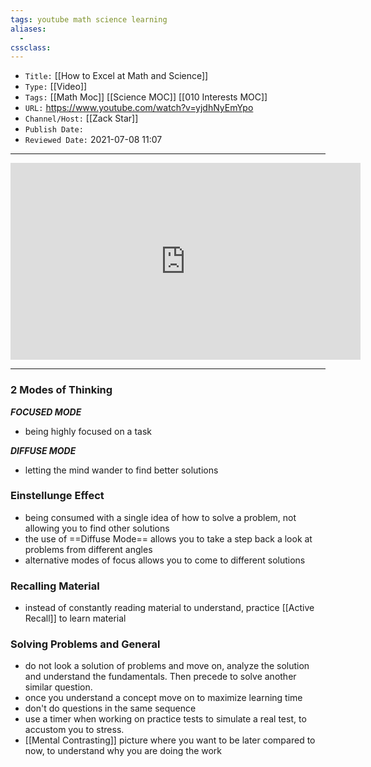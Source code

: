 ```yaml
---
tags: youtube math science learning
aliases: 
  - 
cssclass: 
---
```


- `Title:` [[How to Excel at Math and Science]]
- `Type:` [[Video]]
- `Tags:` [[Math Moc]] [[Science MOC]] [[010 Interests MOC]]
- `URL:` https://www.youtube.com/watch?v=yjdhNyEmYpo
- `Channel/Host:` [[Zack Star]]
- `Publish Date:` 
- `Reviewed Date:` 2021-07-08 11:07

---

<center><iframe width="560" height="315" src="https://www.youtube.com/embed/yjdhNyEmYpo" title="YouTube video player" frameborder="0" allow="accelerometer; autoplay; clipboard-write; encrypted-media; gyroscope; picture-in-picture" allowfullscreen></iframe></center>

---

### 2 Modes of Thinking

***FOCUSED MODE***
- being highly focused on a task

***DIFFUSE MODE***
- letting the mind wander to find better solutions


### Einstellunge Effect
- being consumed with a single idea of how to solve a problem, not allowing you to find other solutions 
- the use of ==Diffuse Mode== allows you to take a step back a look at problems from different angles
- alternative modes of focus allows you to come to different solutions

### Recalling Material
- instead of constantly reading material to understand, practice [[Active Recall]] to learn material

### Solving Problems and General
- do not look a solution of problems and move on, analyze the solution and understand the fundamentals. Then precede to solve another similar question.
- once you understand a concept move on to maximize learning time
- don't do questions in the same sequence
- use a timer when working on practice tests to simulate a real test, to accustom you to stress.
- [[Mental Contrasting]] picture where you want to be later compared to now, to understand why you are doing the work